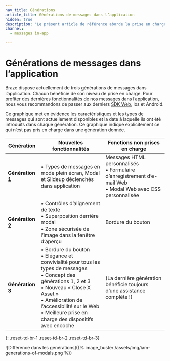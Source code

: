 ```yaml
---
nav_title: Générations
article_title: Générations de messages dans l’application
hidden: true
description: "Le présent article de référence aborde la prise en charge de générations de messages In-App."
channel:
  - messages in-app
  
---
```


# Générations de messages dans l’application

Braze dispose actuellement de trois générations de messages dans l’application. Chacun bénéficie de son niveau de prise en charge. Pour profiter des dernières fonctionnalités de nos messages dans l’application, nous vous recommandons de passer aux derniers [SDK Web]({{site.baseurl}}/developer_guide/platform_integration_guides/web/initial_sdk_setup/#upgrading-the-sdk), Ios et Android.

Ce graphique met en évidence les caractéristiques et les types de messages qui sont actuellement disponibles et la date à laquelle ils ont été introduits dans chaque génération. Ce graphique indique explicitement ce qui n’est pas pris en charge dans une génération donnée.

| Génération | Nouvelles fonctionnalités | Fonctions non prises en charge |
|---|---|---|
| **Génération 1** | • Types de messages en mode plein écran, Modal et Slideup déclenchés dans application | Messages HTML personnalisés <br> • Formulaire d’enregistrement d’e-mail Web <br> • Modal Web avec CSS personnalisée |
| **Génération 2** | • Contrôles d’alignement de texte <br> • Superposition derrière modal <br> • Zone sécurisée de l’image dans la fenêtre d’aperçu | Bordure du bouton |
| **Génération 3** | • Bordure du bouton <br> • Élégance et convivialité pour tous les types de messages <br> • Concept des générations 1, 2 et 3 <br> • Nouveau « Close X Asset » <br> • Amélioration de l’accessibilité sur le Web <br> • Meilleure prise en charge des dispositifs avec encoche | (La dernière génération bénéficie toujours d’une assistance complète !) |
{: .reset-td-br-1 .reset-td-br-2 .reset-td-br-3}

![Différence dans les générations]({% image_buster /assets/img/iam-generations-of-modals.png %})

